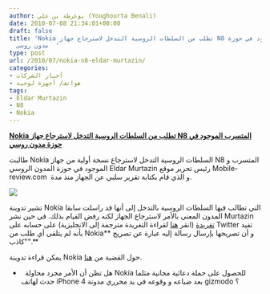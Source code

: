 ```yaml
---
author: يوغرطة بن علي (Youghourta Benali)
date: 2010-07-08 21:34:01+00:00
draft: false
title: 'Nokia تطلب من السلطات الروسية التدخل لاسترجاع جهاز N8 المتسرب الموجود في حوزة
  مدون روسي  '
type: post
url: /2010/07/nokia-n8-eldar-murtazin/
categories:
- أخبار الشركات
- هواتف/ أجهزة لوحية
tags:
- Eldar Murtazin
- N8
- Nokia
---
```


**[Nokia تطلب من السلطات الروسية التدخل لاسترجاع جهاز N8 المتسرب الموجود في حوزة مدون روسي](https://www.it-scoop.com/2010/07/nokia-n8-eldar-murtazin/)**




طالبت Nokia السلطات الروسية التدخل لاسترجاع نسخة أولية من جهاز N8 المتسرب و الموجود في حوزة المدون الروسي Eldar Murtazin رئيس تحرير موقع Mobile-review.com  و الذي قام بكتابة تقرير سلبي عن الجهاز منذ مدة.




[![](http://www.mobile-review.com/articles/2010/image/birulki-64/12mpx/pic04.jpg)
](https://www.it-scoop.com/2010/07/nokia-n8-eldar-murtazin/)


تشير تدوينة Nokia التي تطالب فيها السلطات الروسية بالتدخل إلى أنها قد راسلت سابقا المدون المعني بالأمر لاسترجاع الجهاز لكنه رفض القيام بذلك. في حين نشر Murtazin [تغريدة](http://twitter.com/eldarmurtazin/status/17953106441) (انقر [هنا](http://translate.googleusercontent.com/translate_c?hl=en&ie=UTF-8&sl=ru&tl=en&u=http://twitter.com/eldarmurtazin/status/17953106441&prev=_t&rurl=translate.google.com&twu=1&usg=ALkJrhjbdwng4NB2C8IRQsX71NEi3Dj0FQ) لقراءة التغريدة مترجمة إلى الانجليزية) على حسابه على Twitter تفيد بأنه لم يتلقى أي طلب من Nokia** و أن تصريحها بإرسال رسالة إليه عبارة عن تصريح "كاذب".**

يمكن قراءة تدوينة Nokia حول القضية من [هنا](http://conversations.nokia.com/2010/07/07/legal-action-against-eldar-murtazin-official-statement/?utm_source=feedburner&utm_medium=feed&utm_campaign=Feed:+NokiaConversations-Posts+%28Nokia+Conversations+-+Posts%29).

-   هل تظن أن الأمر مجرد محاولة Nokia للحصول على حملة دعائية مجانية مثلما حدث لهاتف iPhone 4 بعد ضياعه و وقوعه في يد محرري مدونة gizmodo ؟
